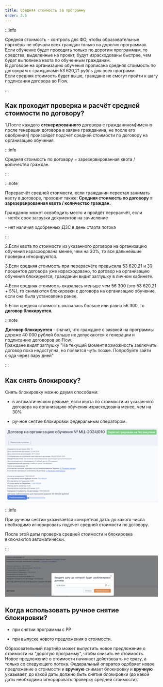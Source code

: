 ```yaml
---
title: Средняя стоимость за программу
order: 3.5
---
```


:::info 

Средняя стоимость - контроль для ФО, чтобы образовательные партнёры не обучали  всех граждан только на дорогих программах. \
Если обучение будет проходить только по дорогим программам,  то средства, выделенные на проект, будут израсходованы быстрее, чем будет выполнена квота по обученным гражданам. \
В договоре на организацию обучения прописана средняя стоимость по договорам с гражданами 53 620,21 рубль для всех программ.  \
Если средняя стоимость будет выше, граждане не смогут пройти к шагу подписания договора во Flow.

:::

## Как проходит проверка и расчёт средней стоимости по договору?

1\.После каждого **сгенерированного** договора с гражданином\[именно после генерации договора в заявке гражданина, не после его одобрения\] произойдёт подсчёт средней стоимости по договору на организацию обучения.

:::info 

Средняя стоимость по договору = зарезервированная квота / количество граждан.

:::

:::note 

Перерасчёт средней стоимости, если гражданин перестал занимать квоту в договоре, проходит также: **Средняя стоимость по договору = зарезервированная квота / количество граждан.**

Гражданин может освободить место и пройдёт перерасчёт, если\
\- истёк срок загрузки документов на зачисление

\- нет наличия одобренных ДЗС в день старта потока

:::

2\.Если квота по стоимости из указанного договора на организацию обучения израсходована менее, чем на 30%, то все дальнейшие проверки игнорируются.

3\.Если средняя стоимость при перерасчёте превысила 53 620,21 и 30 процентов договора уже израсходовано,  то договор на организацию обучения блокируется, гражданин видит заглушку в личном кабинете.

4\.Если средняя стоимость оказалась меньше чем 56 300 (это 53 620,21 + 5%), то снимаются блокировки с  договора на организацию обучение, если она была установлена ранее.

5\.Если средняя стоимость оказалась больше или равна 56 300, то **договор блокируется**.

:::note 

**Договор блокируется**  - значит, что граждане с заявкой на программы дороже 40 000 рублей больше не допускаются к генерации и подписанию договоров во Flow. \
Граждане видят заглушку "На текущий момент возможность заключить договор пока недоступна, но появится чуть позже. Попробуйте зайти сюда через пару дней"

:::

## Как снять блокировку?

Снять блокировку можно двумя способами:

-  в автоматическом режиме, если квота по стоимости из указанного договора на организацию обучения израсходована менее, чем на 30%

-  ручное снятие блокировки федеральным оператором.

![](<../.gitbook/assets/image (17).png>)

:::info 

При ручном снятии указывается конкретная дата: до какого числа необходимо игнорировать подсчет средней стоимости по договору.

После этой даты проверка средней стоимости и блокировка включаются автоматически.

:::

![](<../.gitbook/assets/image (18).png>)

## Когда использовать ручное снятие блокировки?

-  при снятии программы с РР

-  при выпуске нового предложения о стоимости.

Образовательный партнёр может выпустить новое предложение о стоимости на "дорогую программу", чтобы снизить её стоимость. \
Новое предложение о стоимости начинает действовать не сразу, а только со следующего потока. Федеральный оператор одобряет новое предложение о стоимости и **вручную** снимает блокировку и **вручную** указывает, до какой даты должно быть снятие блокировки (до какой даты необходимо игнорировать проверку средней стоимости).